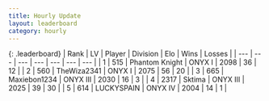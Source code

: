 ```yaml
---
title: Hourly Update
layout: leaderboard
category: hourly
---
```


{: .leaderboard}
| Rank | LV | Player | Division | Elo | Wins | Losses |
| --- | --- | --- | --- | --- | --- | --- |
| <span data-change="0">1</span> | 515 | <span title="ID: 742939">Phantom Knight</span> | ONYX I | <span data-change="0">2098</span> | <span data-change="0">36</span> | <span data-change="0">12</span> |
| <span data-change="0">2</span> | 560 | <span title="ID: 178216">TheWiza2341</span> | ONYX I | <span data-change="0">2075</span> | <span data-change="0">56</span> | <span data-change="0">20</span> |
| <span data-change="0">3</span> | 665 | <span title="ID: 410122">Maxiebon1234</span> | ONYX III | <span data-change="0">2030</span> | <span data-change="0">16</span> | <span data-change="0">3</span> |
| <span data-change="0">4</span> | 2317 | <span title="ID: 353063">Sktima</span> | ONYX III | <span data-change="0">2025</span> | <span data-change="0">39</span> | <span data-change="0">30</span> |
| <span data-change="0">5</span> | 614 | <span title="ID: 623829">LUCKYSPAIN</span> | ONYX IV | <span data-change="0">2004</span> | <span data-change="0">14</span> | <span data-change="0">1</span> |